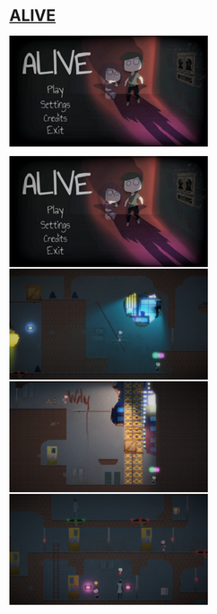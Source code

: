 # [ALIVE](https://kdu.itch.io/adt11presents-alive)

![ALIVE01](https://github.com/FJinn/fjinn.github.io/blob/master/images/ALIVE01.png) 


<img src="images/ALIVE01.png?raw=true"/>


<img src="images/ALIVE02.png?raw=true"/>


<img src="images/ALIVE03.png?raw=true"/>


<img src="images/ALIVE04.png?raw=true"/>
